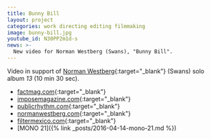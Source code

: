 ```yaml
---
title: Bunny Bill
layout: project
categories: work directing editing filmmaking
image: bunny-bill.jpg
youtube_id: N30PP2m1d-s
news: >-
  New video for Norman Westberg (Swans), "Bunny Bill".
---
```


Video in support of [Norman Westberg][nw]{:target="_blank"} (Swans) solo album _13_
(10 min 30 sec).

- [factmag.com](http://www.factmag.com/2015/11/20/swans-norman-westberg-bunny-bill-video/){:target="_blank"}
- [imposemagazine.com](http://www.imposemagazine.com/tv/norman-westberg-bunny-bill){:target="_blank"}
- [publicrhythm.com](http://publicrhythm.com/20765){:target="_blank"}
- [normanwestberg.com](http://normanwestberg.com/artwork/3890856_Bunny_Bill_film_by_Paul_W_Rankin.html){:target="_blank"}
- [filtermexico.com](http://filtermexico.com/2015/11/25/norman-westberg-de-swans-presenta-su-video-para-bunny-bill-2/){:target="_blank"}
- [MONO 21]({% link _posts/2016-04-14-mono-21.md %})

[nw]: http://normanwestberg.com/
